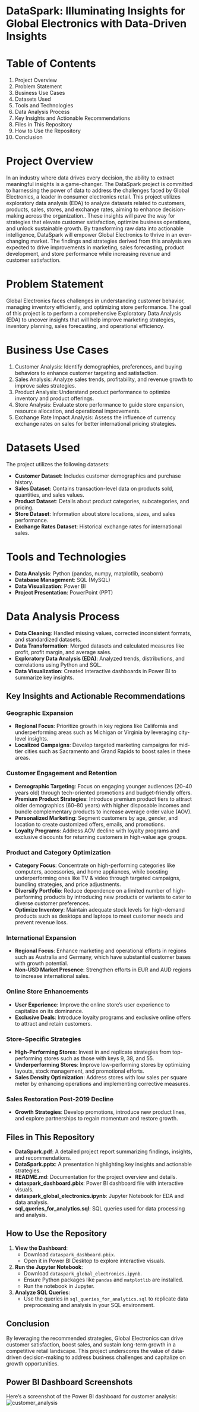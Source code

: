 # DataSpark: Illuminating Insights for Global Electronics with Data-Driven Insights

# Table of Contents
1. Project Overview
2. Problem Statement
3. Business Use Cases
4. Datasets Used
5. Tools and Technologies
6. Data Analysis Process
7. Key Insights and Actionable Recommendations
8. Files in This Repository
9. How to Use the Repository
10. Conclusion

# Project Overview
In an industry where data drives every decision, the ability to extract meaningful insights is a game-changer. The DataSpark project is committed to harnessing the power of data to address the challenges faced by Global Electronics, a leader in consumer electronics retail. This project utilizes exploratory data analysis (EDA) to analyze datasets related to customers, products, sales, stores, and exchange rates, aiming to enhance decision-making across the organization.. These insights will pave the way for strategies that elevate customer satisfaction, optimize business operations, and unlock sustainable growth. By transforming raw data into actionable intelligence, DataSpark will empower Global Electronics to thrive in an ever-changing market. The findings and strategies derived from this analysis are expected to drive improvements in marketing, sales forecasting, product development, and store performance while increasing revenue and customer satisfaction.

# Problem Statement
Global Electronics faces challenges in understanding customer behavior, managing inventory efficiently, and optimizing store performance. The goal of this project is to perform a comprehensive Exploratory Data Analysis (EDA) to uncover insights that will help improve marketing strategies, inventory planning, sales forecasting, and operational efficiency.

# Business Use Cases
1. Customer Analysis: Identify demographics, preferences, and buying behaviors to enhance customer targeting and satisfaction.
2. Sales Analysis: Analyze sales trends, profitability, and revenue growth to improve sales strategies.
3. Product Analysis: Understand product performance to optimize inventory and product offerings.
4. Store Analysis: Evaluate store performance to guide store expansion, resource allocation, and operational improvements.
5. Exchange Rate Impact Analysis: Assess the influence of currency exchange rates on sales for better international pricing strategies.

# Datasets Used
The project utilizes the following datasets:

- **Customer Dataset**: Includes customer demographics and purchase history.
- **Sales Dataset**: Contains transaction-level data on products sold, quantities, and sales values.
- **Product Dataset**: Details about product categories, subcategories, and pricing.
- **Store Dataset**: Information about store locations, sizes, and sales performance.
- **Exchange Rates Dataset**: Historical exchange rates for international sales.

# Tools and Technologies
- **Data Analysis**: Python (pandas, numpy, matplotlib, seaborn)
- **Database Management**: SQL (MySQL)
- **Data Visualization**: Power BI 
- **Project Presentation**: PowerPoint (PPT)

# Data Analysis Process
- **Data Cleaning**: Handled missing values, corrected inconsistent formats, and standardized datasets.
- **Data Transformation**: Merged datasets and calculated measures like profit, profit margin, and average sales.
- **Exploratory Data Analysis (EDA)**: Analyzed trends, distributions, and correlations using Python and SQL.
- **Data Visualization**: Created interactive dashboards in Power BI to summarize key insights.

## Key Insights and Actionable Recommendations

### Geographic Expansion
- **Regional Focus**: Prioritize growth in key regions like California and underperforming areas such as Michigan or Virginia by leveraging city-level insights.
- **Localized Campaigns**: Develop targeted marketing campaigns for mid-tier cities such as Sacramento and Grand Rapids to boost sales in these areas.

### Customer Engagement and Retention
- **Demographic Targeting**: Focus on engaging younger audiences (20–40 years old) through tech-oriented promotions and budget-friendly offers.
- **Premium Product Strategies**: Introduce premium product tiers to attract older demographics (60–80 years) with higher disposable incomes and bundle complementary products to increase average order value (AOV).
- **Personalized Marketing**: Segment customers by age, gender, and location to create customized offers, emails, and promotions.
- **Loyalty Programs**: Address AOV decline with loyalty programs and exclusive discounts for returning customers in high-value age groups.

### Product and Category Optimization
- **Category Focus**: Concentrate on high-performing categories like computers, accessories, and home appliances, while boosting underperforming ones like TV & video through targeted campaigns, bundling strategies, and price adjustments.
- **Diversify Portfolio**: Reduce dependence on a limited number of high-performing products by introducing new products or variants to cater to diverse customer preferences.
- **Optimize Inventory**: Maintain adequate stock levels for high-demand products such as desktops and laptops to meet customer needs and prevent revenue loss.

### International Expansion
- **Regional Focus**: Enhance marketing and operational efforts in regions such as Australia and Germany, which have substantial customer bases with growth potential.
- **Non-USD Market Presence**: Strengthen efforts in EUR and AUD regions to increase international sales.

### Online Store Enhancements
- **User Experience**: Improve the online store’s user experience to capitalize on its dominance.
- **Exclusive Deals**: Introduce loyalty programs and exclusive online offers to attract and retain customers.

### Store-Specific Strategies
- **High-Performing Stores**: Invest in and replicate strategies from top-performing stores such as those with keys 9, 38, and 55.
- **Underperforming Stores**: Improve low-performing stores by optimizing layouts, stock management, and promotional efforts.
- **Sales Density Optimization**: Address stores with low sales per square meter by enhancing operations and implementing corrective measures.

### Sales Restoration Post-2019 Decline
- **Growth Strategies**: Develop promotions, introduce new product lines, and explore partnerships to regain momentum and restore growth.

## Files in This Repository
- **DataSpark.pdf**: A detailed project report summarizing findings, insights, and recommendations.
- **DataSpark.pptx**: A presentation highlighting key insights and actionable strategies.
- **README.md**: Documentation for the project overview and details.
- **dataspark_dashboard.pbix**: Power BI dashboard file with interactive visuals.
- **dataspark_global_electronics.ipynb**: Jupyter Notebook for EDA and data analysis.
- **sql_queries_for_analytics.sql**: SQL queries used for data processing and analysis.

## How to Use the Repository
1. **View the Dashboard**:
   - Download `dataspark_dashboard.pbix`.
   - Open it in Power BI Desktop to explore interactive visuals.
2. **Run the Jupyter Notebook**:
   - Download `dataspark_global_electronics.ipynb`.
   - Ensure Python packages like `pandas` and `matplotlib` are installed.
   - Run the notebook in Jupyter.
3. **Analyze SQL Queries**:
   - Use the queries in `sql_queries_for_analytics.sql` to replicate data preprocessing and analysis in your SQL environment.

## Conclusion
By leveraging the recommended strategies, Global Electronics can drive customer satisfaction, boost sales, and sustain long-term growth in a competitive retail landscape. This project underscores the value of data-driven decision-making to address business challenges and capitalize on growth opportunities.

## Power BI Dashboard Screenshots
Here’s a screenshot of the Power BI dashboard for customer analysis:
![customer_analysis](https://github.com/user-attachments/assets/e14a684f-6aef-4884-9bc0-c6f628e3dc1f)
